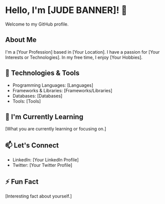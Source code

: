 # Hello, I'm [JUDE BANNER]! 👋

Welcome to my GitHub profile.

## About Me

I'm a [Your Profession] based in [Your Location]. I have a passion for [Your Interests or Technologies]. In my free time, I enjoy [Your Hobbies].

## 🔧 Technologies & Tools

- Programming Languages: [Languages]
- Frameworks & Libraries: [Frameworks/Libraries]
- Databases: [Databases]
- Tools: [Tools]

## 🌱 I'm Currently Learning

[What you are currently learning or focusing on.]

## 📫 Let's Connect

- LinkedIn: [Your LinkedIn Profile]
- Twitter: [Your Twitter Profile]

## ⚡ Fun Fact

[Interesting fact about yourself.]

<!-- Add more sections as needed. -->

